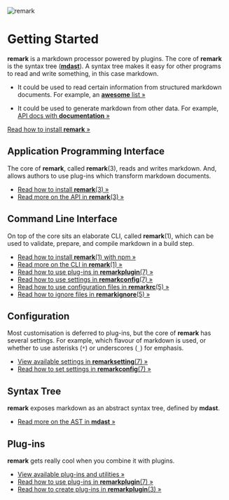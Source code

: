 ![remark](https://cdn.rawgit.com/wooorm/remark/master/logo.svg)

# Getting Started

**remark** is a markdown processor powered by plugins. The core of **remark**
is the syntax tree ([**mdast**](https://github.com/wooorm/mdast)). A syntax
tree makes it easy for other programs to read and write something, in this
case markdown.

*   It could be used to read certain information from structured markdown
    documents. For example, an [**awesome** list
    »](https://github.com/sindresorhus/awesome/issues/427#issuecomment-160111301)

*   It could be used to generate markdown from other data. For example,
    [API docs with **documentation**
    »](https://github.com/documentationjs/documentation)

[Read how to install **remark** »](https://github.com/wooorm/remark/blob/master/doc/installation.md)

## Application Programming Interface

The core of **remark**, called **remark**(3), reads and writes markdown. And,
allows authors to use plug-ins which transform markdown documents.

*   [Read how to install **remark**(3) »](https://github.com/wooorm/remark/blob/master/doc/installation.md)
*   [Read more on the API in **remark**(3) »](https://github.com/wooorm/remark/blob/master/doc/remark.3.md)

## Command Line Interface

On top of the core sits an elaborate CLI, called **remark**(1), which can be
used to validate, prepare, and compile markdown in a build step.

*   [Read how to install **remark**(1) with npm »](https://github.com/wooorm/remark/blob/master/doc/installation.md#npm)
*   [Read more on the CLI in **remark**(1) »](https://github.com/wooorm/remark/blob/master/doc/remark.1.md)
*   [Read how to use plug-ins in  **remarkplugin**(7) »](https://github.com/wooorm/remark/blob/master/doc/remarkplugin.7.md#command-line-usage)
*   [Read how to use settings in **remarkconfig**(7) »](https://github.com/wooorm/remark/blob/master/doc/remarkconfig.7.md#command-line-settings)
*   [Read how to use configuration files in **remarkrc**(5) »](https://github.com/wooorm/remark/blob/master/doc/remarkrc.5.md)
*   [Read how to ignore files in **remarkignore**(5) »](https://github.com/wooorm/remark/blob/master/doc/remarkignore.5.md)

## Configuration

Most customisation is deferred to plug-ins, but the core of **remark** has
several settings. For example, which flavour of markdown is used, or whether
to use asterisks (`*`) or underscores (`_`) for emphasis.

*   [View available settings in **remarksetting**(7) »](https://github.com/wooorm/remark/blob/master/doc/remarksetting.7.md)
*   [Read how to set settings in **remarkconfig**(7) »](https://github.com/wooorm/remark/blob/master/doc/remarkconfig.7.md)

## Syntax Tree

**remark** exposes markdown as an abstract syntax tree, defined by
**mdast**.

*   [Read more on the AST in **mdast** »](https://github.com/wooorm/mdast)

## Plug-ins

**remark** gets really cool when you combine it with plugins.

*   [View available plug-ins and utilities »](https://github.com/wooorm/remark/blob/master/doc/plugins.md)
*   [Read how to use plug-ins in  **remarkplugin**(7) »](https://github.com/wooorm/remark/blob/master/doc/remarkplugin.7.md)
*   [Read how to create plug-ins in **remarkplugin**(3) »](https://github.com/wooorm/remark/blob/master/doc/remarkplugin.3.md)
